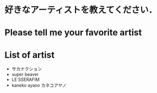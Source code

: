 # 好きなアーティストを教えてください．
# Please tell me your favorite artist 


# List of artist
- サカナクション
- super beaver
- LE SSERAFIM
- kaneko ayano カネコアヤノ
